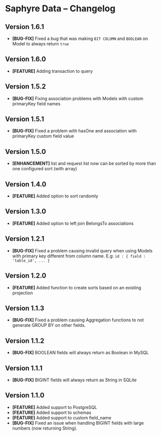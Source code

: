# Saphyre Data – Changelog

## Version 1.6.1
* **[BUG-FIX]** Fixed a bug that was making `BIT COLUMN` and `BOOLEAN` on Model to always return `true`

## Version 1.6.0
* **[FEATURE]** Adding transaction to query

## Version 1.5.2
* **[BUG-FIX]** Fixing association problems with Models with custom primaryKey field names

## Version 1.5.1
* **[BUG-FIX]** Fixed a problem with hasOne and association with primaryKey custom field value

## Version 1.5.0
* **[ENHANCEMENT]** list and request list now can be sorted by more than one configured sort (with array)

## Version 1.4.0
* **[FEATURE]** Added option to sort randomly

## Version 1.3.0
* **[FEATURE]** Added option to left join BelongsTo associations

## Version 1.2.1
* **[BUG-FIX]** Fixed a problem causing invalid query when using Models with primary key different from column name. E.g: `id : { field : 'table_id', ... }`

## Version 1.2.0
* **[FEATURE]** Added function to create sorts based on an existing projection

## Version 1.1.3
* **[BUG-FIX]** Fixed a problem causing Aggregation functions to not generate GROUP BY on other fields.

## Version 1.1.2
* **[BUG-FIX]** BOOLEAN fields will always return as Boolean in MySQL

## Version 1.1.1
* **[BUG-FIX]** BIGINT fields will always return as String in SQLite

## Version 1.1.0
* **[FEATURE]** Added support to PostgreSQL
* **[FEATURE]** Added support to schemas
* **[FEATURE]** Added support to custom field_name
* **[BUG-FIX]** Fixed an issue when handling BIGINT fields with large numbers (now returning String).
